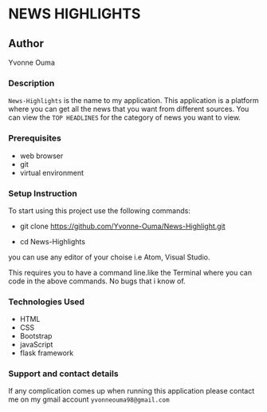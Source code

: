 # NEWS HIGHLIGHTS
## Author
Yvonne Ouma

### Description
```News-Highlights``` is the name to my application. This application is a platform where you can get all the news that you want from different sources. You can view the ```TOP HEADLINES``` for the category of news you want to view. 

### Prerequisites
* web browser 
* git
* virtual environment

### Setup Instruction
To start using this project use the following commands:

* git clone https://github.com/Yvonne-Ouma/News-Highlight.git

* cd News-Highlights

you can use any editor of your choise i.e Atom, Visual Studio.

This requires you to have a command line.like the Terminal where you can code in the above commands. No bugs that i know of.

### Technologies Used
* HTML
* CSS
* Bootstrap
* javaScript
* flask framework

### Support and contact details
If any complication comes up when running this application please contact me on my gmail account ```yvonneouma98@gmail.com```